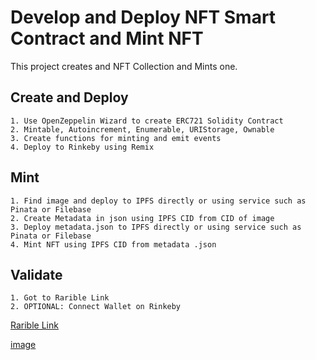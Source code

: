 # Develop and Deploy NFT Smart Contract and Mint NFT

This project creates and NFT Collection and Mints one.

## Create and Deploy
```
1. Use OpenZeppelin Wizard to create ERC721 Solidity Contract
2. Mintable, Autoincrement, Enumerable, URIStorage, Ownable
3. Create functions for minting and emit events
4. Deploy to Rinkeby using Remix
```

## Mint
```
1. Find image and deploy to IPFS directly or using service such as Pinata or Filebase
2. Create Metadata in json using IPFS CID from CID of image
3. Deploy metadata.json to IPFS directly or using service such as Pinata or Filebase
4. Mint NFT using IPFS CID from metadata .json
```

## Validate
```
1. Got to Rarible Link
2. OPTIONAL: Connect Wallet on Rinkeby
```
[Rarible Link](https://testnet.rarible.com/token/0x29f2e69c6118bda91a0000ebb7b333ff8329cc44:0?tab=overview)

[image](VN-Collection.png)